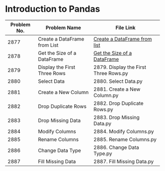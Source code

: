 # Introduction to Pandas 

| Problem No. | Problem Name                  | File Link                       | 
|-------------|--------------------------------|----------------------------------|
| 2877        | Create a DataFrame from List   | [Create a DataFrame from list](https://leetcode.com/problems/create-a-dataframe-from-list/) |
| 2878        | Get the Size of a DataFrame    | [Get the Size of a DataFrame](https://leetcode.com/problems/get-the-size-of-a-dataframe?envType=study-plan-v2&envId=introduction-to-pandas&lang=pythondata)  | 
| 2879        | Display the First Three Rows   | 2879. Display the First Three Rows.py | 
| 2880        | Select Data                    | 2880. Select Data.py                  | 
| 2881        | Create a New Column            | 2881. Create a New Column.py           | 
| 2882        | Drop Duplicate Rows            | 2882. Drop Duplicate Rows.py           | 
| 2883        | Drop Missing Data              | 2883. Drop Missing Data.py             |
| 2884        | Modify Columns                 | 2884. Modify Columns.py                |
| 2885        | Rename Columns                 | 2885. Rename Columns.py                | 
| 2886        | Change Data Type               | 2886. Change Data Type.py              | 
| 2887        | Fill Missing Data              | 2887. Fill Missing Data.py             |

